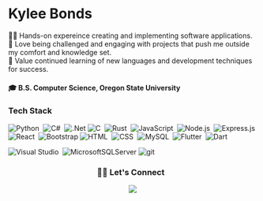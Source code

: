 <!---
halekyl/halekyl is a ✨ special ✨ repository because its `README.md` (this file) appears on your GitHub profile.
You can click the Preview link to take a look at your changes.
--->
# Kylee Bonds  
:woman_technologist:  Hands-on expereince creating and implementing software applications.\
:muscle: Love being challenged and engaging with projects that push me outside my comfort and knowledge set.\
:brain: Value continued learning of new languages and development techniques for success. 


#### :mortar_board: B.S. Computer Science, Oregon State University  

### Tech Stack
![Python](https://img.shields.io/badge/-Python-05122A?style=flat&logo=python)&nbsp;
![C#](https://img.shields.io/badge/-C%20Sharp-05122A?style=flat&logo=c-sharp)&nbsp;
![.Net](https://img.shields.io/badge/.NET-05122A?style=flat&logo=.net)
![C](https://img.shields.io/badge/-C-05122A?style=flat&logo=C&logoColor=A8B9CC)&nbsp;
![Rust](https://img.shields.io/badge/-Rust-05122A?style=flat&logo=rust)&nbsp;
![JavaScript](https://img.shields.io/badge/-JavaScript-05122A?style=flat&logo=javascript)&nbsp;
![Node.js](https://img.shields.io/badge/-Node.js-05122A?style=flat&logo=node.js)&nbsp;
![Express.js](https://img.shields.io/badge/-Express.js-05122A?style=flat&logo=express)&nbsp;\
![React](https://img.shields.io/badge/-React-05122A?style=flat&logo=react)&nbsp;
![Bootstrap](https://img.shields.io/badge/-Bootstrap-05122A?style=flat&logo=bootstrap&logoColor=563D7C)
![HTML](https://img.shields.io/badge/-HTML-05122A?style=flat&logo=HTML5)&nbsp;
![CSS](https://img.shields.io/badge/-CSS-05122A?style=flat&logo=CSS3&logoColor=1572B6)&nbsp;
![MySQL](https://img.shields.io/badge/-MySQL-05122A?style=flat&logo=mysql)&nbsp;
![Flutter](https://img.shields.io/badge/-Flutter-05122A?style=flat&logo=flutter)&nbsp;
![Dart](https://img.shields.io/badge/-Dart-05122A?style=flat&logo=dart)&nbsp;

![Visual Studio](https://img.shields.io/badge/-Visual%20Studio-05122A?style=flat&logo=visualstudio)&nbsp;
![MicrosoftSQLServer](https://img.shields.io/badge/Microsoft%20SQL%20Sever-05122A?style=flat&logo=microsoft%20sql%20server)
![git](https://img.shields.io/badge/git-05122A?style=flat&logo=git)



<h3 align="center">
🤝🏻 Let's Connect &nbsp; </h3>
<p align="center"> <a href="https://www.linkedin.com/in/kylee-hale/"><img src="https://img.shields.io/badge/-Kylee%20Bonds%20-0077B5?style=flat&logo=Linkedin&logoColor=white"/></a></p> 

